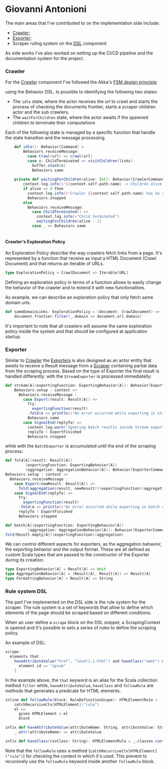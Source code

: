 # Giovanni Antonioni

The main areas that I've contributed to on the implementation side include:

- [Crawler](Crawler.md);
- [Exporter](Exporter.md);
- Scraper ruling system on the [DSL](DSL.md) component

As side works I've also worked on setting up the CI/CD pipeline and the documentation system for the project.

### Crawler

For the [Crawler](Crawler.md) component I've followed the Akka's [FSM design principle](https://doc.akka.io/docs/akka/current/typed/fsm.html) 

using the Behavior DSL. Is possible to identifying the following two states:
- The `idle` state, where the actor receives the url to crawl and starts the process of checking the documents frontier, starts a scraper children actor and the sub crawlers.
- The `waitForChildren` state, where the actor awaits if the spawned children to terminate their computations 

Each of the following state is managed by a specific function that handle the state transition and the message processing.

```Scala
    def idle(): Behavior[Command] = 
        Behaviors.receiveMessage:
          case Crawl(url) => crawl(url)
          case x: ChildTerminated => visitChildren(links)
            buffer.stash(x)
            Behaviors.same
        
    private def waitingForChildren(alive: Int): Behavior[CrawlerCommand] =
        context.log.info(s"${context.self.path.name} -> Children alive: $alive")
        if alive == 0 then
          context.log.info(s"Crawler ${context.self.path.name} has no child -> Terminating")
          Behaviors.stopped
        else
          Behaviors.receiveMessage:
            case ChildTerminated() =>
              context.log.info(s"Child terminated")
              waitingForChildren(alive - 1)
            case _ => Behaviors.same 
        
```

#### Crawler's Exploration Policy

An Exploration Policy describe the way crawlers fetch links from a page. It's represented by a function that receive as input a
HTML Document (Crawl Document) and that returns an iterable of URLs.

```Scala
type ExplorationPolicy = CrawlDocument => Iterable[URL]
```

Defining an exploration policy in terms of a function allows to easily change the behavior of the crawler and to extend
it with new functionalities.

As example, we can describe an exploration policy that only fetch same domain urls:

```Scala
def sameDomainLinks: ExplorationPolicy = (document: CrawlDocument) =>
    document.frontier.filter(_.domain == document.url.domain)
```

It's important to note that all crawlers will assume the same exploration policy inside the system and that should be configured
at application startup.

### Exporter
Similar to [Crawler](Crawler.md) the [Exporters](Exporter.md) is also designed as an actor entity that awaits to receive a Result message from a [Scraper](Scraper.md) 
containing partial data from the scraping process. Based on the type of Exporter the final result is handled differently: with the `StreamExporter` is 
processed immediatelly:

```Scala
def stream[A](exportingFunction: ExportingBehavior[A]): Behavior[ExporterCommands] =
    Behaviors.setup : context =>
      Behaviors.receiveMessage :
        case Export(result: Result[A]) =>
          Try:
            exportingFunction(result)
          .fold(e => println(s"An error occurred while exporting in stream config: $e"), identity)
          Behaviors.same
        case SignalEnd(replyTo) =>
          context.log.warn("Ignoring batch results inside Stream exporter")
          replyTo ! ExportFinished
          Behaviors.stopped
```

while with the `BatchExporter` is accumulated until the end of the scraping process:

```Scala
def fold[A](result: Result[A])
         (exportingFunction: ExportingBehavior[A])
         (aggregation: AggregationBehavior[A]): Behavior[ExporterCommands] =
Behaviors.setup : context =>
  Behaviors.receiveMessage :
    case Export(newResult: Result[A]) =>
      fold(aggregation(result, newResult))(exportingFunction)(aggregation)
    case SignalEnd(replyTo) =>
      Try:
        exportingFunction(result)
      .fold(e => println(s"An error occurred while exporting in batch config: $e"), identity)
      replyTo ! ExportFinished
      Behaviors.stopped

def batch[A](exportingFunction: ExportingBehavior[A])
          (aggregation: AggregationBehavior[A]): Behavior[ExporterCommands] =
fold(Result.empty[A])(exportingFunction)(aggregation)
```

We can control different aspects for exporters, as the aggregation behavior, the exporting behavior and the output format.
These are all defined as custom Scala types that are passed to the constructor of the Exporter during its creation:

```Scala
type ExportingBehavior[A] = Result[A] => Unit
type AggregationBehavior[A] = (Result[A], Result[A]) => Result[A]
type FormattingBehavior[A] = Result[A] => String
```

### Rule system DSL
The part I've implemented on the DSL side is the rule system for the scraper. 
The rule system is a set of keywords that allow to define which elements of the page should be scraped based on different 
conditions.

When an user define a `scrape` block on the DSL snippet, a ScrapingContext is opened and it's possible to sets a series
of rules to define the scraping policy. 

An example of DSL:

```Scala
scrape:
  elements that :
    haveAttributeValue("href", "level1.1.html") and haveClass("amet") or followRule {
      element.id == "ipsum"
    }
```
In the example above, the `that` keyword is an alias for the Scala collection method `filter` while, 
`haveAttributeValue`, `haveClass` and `followRule` are methods that generates a predicate for HTML elements.

```Scala
inline def followRule(block: RuleDefinitionScope): HTMLElementRule =
    catchRecursiveCtx[HTMLElement]("rule")
    el =>
      given HTMLElement = el
      block

infix def haveAttributeValue(attributeName: String, attributeValue: String): HTMLElementRule =
    _.attr(attributeName) == attributeValue

infix def haveClass(cssClass: String): HTMLElementRule = _.classes.contains(cssClass)
```
Note that the `followRule` uses a method (`catchRecursiveCtx[HTMLElement]("rule")`) for checking the context in which it's used.
This prevent to recursively use the `followRule` keyword inside another `followRule` block.
